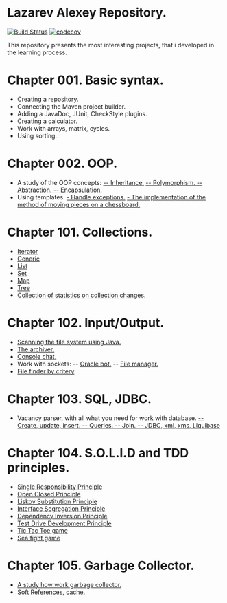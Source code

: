 # Lazarev Alexey Repository.

[![Build Status](https://travis-ci.org/AlekseyLazarev/job4j.svg?branch=master)](https://travis-ci.org/AlekseyLazarev/job4j) [![codecov](https://codecov.io/gh/AlekseyLazarev/job4j/branch/master/graph/badge.svg)](https://codecov.io/gh/AlekseyLazarev/job4j)

This repository presents the most interesting projects, that i developed in the learning process.

# Chapter 001. Basic syntax.

- Creating a repository.
- Connecting the Maven project builder.
- Adding a JavaDoc, JUnit, CheckStyle plugins.
- Creating a calculator.
- Work with arrays, matrix, cycles.
- Using sorting.


# Chapter 002. OOP.

- A study of the OOP concepts:
[-- Inheritance.][r0021] 
[-- Polymorphism. 
-- Abstraction.
-- Encapsulation.][r0022]
- Using templates.
[- Handle exceptions.][r0023]
[- The implementation of the method of moving pieces on a chessboard.][r0024]


# Chapter 101. Collections.
- [Iterator][r1011]
- [Generic][r1012]
- [List][r1013]
- [Set][r1014]
- [Map][r1015]
- [Tree][r1016]
- [Collection of statistics on collection changes.][r1017]

# Chapter 102. Input/Output.

- [Scanning the file system using Java.][r1021]
- [The archiver.][r1022]
- [Console chat.][r1023]
- Work with sockets:
-- [Oracle bot.][r1024]
-- [File manager.][r1025]
- [File finder by critery][r1026]

# Chapter 103. SQL, JDBC.

- Vacancy parser, with all what you need for work with database.
[-- Create, update, insert.
-- Queries.
-- Join.
-- JDBC, xml, xms, Liquibase][r1031]

# Chapter 104. S.O.L.I.D and TDD principles.

- [Single Responsibility Principle][r1041]
- [Open Closed Principle][r1042]
- [Liskov Substitution Principle][r1043]
- [Interface Segregation Principle][r1044]
- [Dependency Inversion Principle][r1045] 
- [Test Drive Development Principle][r1046]
- [Tic Tac Toe game][r1047]
- [Sea fight game][r1048]

# Chapter 105. Garbage Collector.

- [A study how work garbage collector.][r1051]
- [Soft References, cache.][r1052]

[r0021]: <https://github.com/AlekseyLazarev/job4j/tree/master/chapter_002/src/main/java/ru/alazarev/profession>
[r0022]: <https://github.com/AlekseyLazarev/job4j/tree/master/chapter_002/src/main/java/ru/alazarev/tracker>
[r0023]: <https://github.com/AlekseyLazarev/job4j/blob/master/chapter_002/src/main/java/ru/alazarev/tracker/ValidateInput.java>
[r0024]: <https://github.com/AlekseyLazarev/job4j/tree/master/chapter_002/src/main/java/ru/alazarev/chess/figures>
   
[r1011]: <https://github.com/AlekseyLazarev/job4j/tree/master/chapter_101/src/main/java/ru/alazarev/services>
[r1012]: <https://github.com/AlekseyLazarev/job4j/tree/master/chapter_101/src/main/java/ru/alazarev/store>
[r1013]: <https://github.com/AlekseyLazarev/job4j/tree/master/chapter_101/src/main/java/ru/alazarev/list>
[r1014]: <https://github.com/AlekseyLazarev/job4j/tree/master/chapter_101/src/main/java/ru/alazarev/set>
[r1015]: <https://github.com/AlekseyLazarev/job4j/tree/master/chapter_101/src/main/java/ru/alazarev/map>
[r1016]: <https://github.com/AlekseyLazarev/job4j/tree/master/chapter_101/src/main/java/ru/alazarev/tree>
[r1017]: <https://github.com/AlekseyLazarev/job4j/tree/master/chapter_101/src/main/java/ru/alazarev/analize>
   
[r1021]: <https://github.com/AlekseyLazarev/job4j/blob/master/chapter_102/src/main/java/ru/alazarev/iostream/Search.java>
[r1022]: <https://github.com/AlekseyLazarev/job4j/blob/master/chapter_102/src/main/java/ru/alazarev/iostream/Archive.java>
[r1023]: <https://github.com/AlekseyLazarev/job4j/blob/master/chapter_102/src/main/java/ru/alazarev/iostream/Chat.java>
[r1024]: <https://github.com/AlekseyLazarev/job4j/tree/master/chapter_102/src/main/java/ru/alazarev/socket/oracle>
[r1025]: <https://github.com/AlekseyLazarev/job4j/tree/master/chapter_102/src/main/java/ru/alazarev/socket/filemanager>
[r1026]: <https://github.com/AlekseyLazarev/job4j/tree/master/chapter_102/src/main/java/ru/alazarev/finder>
   
[r1031]: <https://github.com/AlekseyLazarev/job4j/tree/master/chapter_103/src/main/java/ru/alazarev/parser>
   
[r1041]: <https://github.com/AlekseyLazarev/job4j/commit/5d0348b2e9765378e746ea7528c146b9c5b44100>
[r1042]: <https://github.com/AlekseyLazarev/job4j/commit/62a499e3d730e1a90b5e7e4a540ce626ce0f6dac>
[r1043]: <https://github.com/AlekseyLazarev/job4j/tree/master/chapter_104/src/main/java/ru/alazarev/lsp>
[r1044]: <https://github.com/AlekseyLazarev/job4j/tree/master/chapter_104/src/main/java/ru/alazarev/isp>
[r1045]: <https://github.com/AlekseyLazarev/job4j/commit/0674a9070d9ea4d5f3483e893ea5a9b3776ba1c9>
[r1046]: <https://github.com/AlekseyLazarev/job4j/tree/master/chapter_104/src/main/java/ru/alazarev/tdd>
[r1047]: <https://github.com/AlekseyLazarev/job4j/tree/master/chapter_104/src/main/java/ru/alazarev/tictactoe>
[r1048]: <https://github.com/AlekseyLazarev/job4j/tree/master/chapter_104/src/main/java/ru/alazarev/seafight>
   
[r1051]: <https://github.com/AlekseyLazarev/job4j/tree/master/chapter_105/src/main/java/ru/alazarev/gc>
[r1052]: <https://github.com/AlekseyLazarev/job4j/tree/master/chapter_105/src/main/java/ru/alazarev/cache>